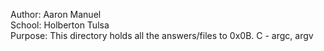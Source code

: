 Author: Aaron Manuel<br/>
School: Holberton Tulsa<br/>
Purpose: This directory holds all the answers/files to 0x0B. C - argc, argv<br/>

